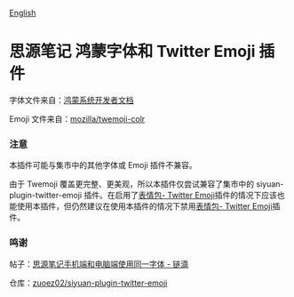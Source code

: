 [English](https://github.com/TCOTC/siyuan-plugin-ttf-HarmonyOS_Sans_SC/blob/main/README.md)

# 思源笔记 鸿蒙字体和 Twitter Emoji 插件

字体文件来自：[鸿蒙系统开发者文档](https://developer.harmonyos.com/cn/docs/design/des-guides/font-0000001157868583)

Emoji 文件来自：[mozilla/twemoji-colr](https://github.com/mozilla/twemoji-colr)

### 注意

本插件可能与集市中的其他字体或 Emoji 插件不兼容。

由于 Twemoji 覆盖更完整、更美观，所以本插件仅尝试兼容了集市中的 siyuan-plugin-twitter-emoji 插件。在启用了[表情包- Twitter Emoji](https://github.com/zuoez02/siyuan-plugin-twitter-emoji)插件的情况下应该也能使用本插件，但仍然建议在使用本插件的情况下禁用[表情包- Twitter Emoji](https://github.com/zuoez02/siyuan-plugin-twitter-emoji)插件。

### 鸣谢

帖子：[思源笔记手机端和电脑端使用同一字体 - 链滴](https://ld246.com/article/1705399357823)

仓库：[zuoez02/siyuan-plugin-twitter-emoji](https://github.com/zuoez02/siyuan-plugin-twitter-emoji)